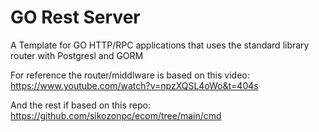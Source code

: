 # GO Rest Server
A Template for GO HTTP/RPC applications that uses the standard library router with Postgresl and GORM

For reference the router/middlware is based on this video:
https://www.youtube.com/watch?v=npzXQSL4oWo&t=404s

And the rest if based on this repo:
https://github.com/sikozonpc/ecom/tree/main/cmd